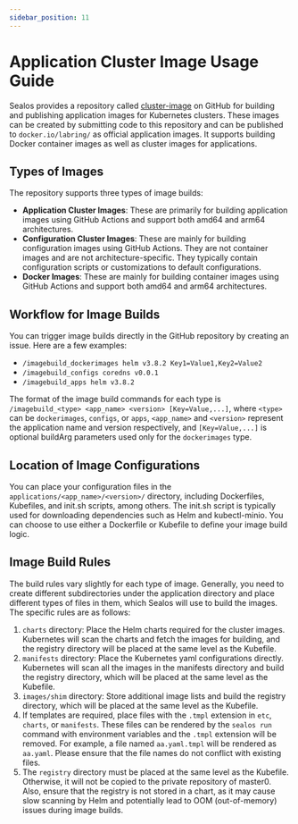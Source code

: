 ```yaml
---
sidebar_position: 11
---
```


# Application Cluster Image Usage Guide

Sealos provides a repository called [cluster-image](https://github.com/labring-actions/cluster-image) on GitHub for building and publishing application images for Kubernetes clusters. These images can be created by submitting code to this repository and can be published to `docker.io/labring/` as official application images. It supports building Docker container images as well as cluster images for applications.

## Types of Images

The repository supports three types of image builds:

- **Application Cluster Images**: These are primarily for building application images using GitHub Actions and support both amd64 and arm64 architectures.
- **Configuration Cluster Images**: These are mainly for building configuration images using GitHub Actions. They are not container images and are not architecture-specific. They typically contain configuration scripts or customizations to default configurations.
- **Docker Images**: These are mainly for building container images using GitHub Actions and support both amd64 and arm64 architectures.

## Workflow for Image Builds

You can trigger image builds directly in the GitHub repository by creating an issue. Here are a few examples:

- `/imagebuild_dockerimages helm v3.8.2 Key1=Value1,Key2=Value2`
- `/imagebuild_configs coredns v0.0.1`
- `/imagebuild_apps helm v3.8.2`

The format of the image build commands for each type is `/imagebuild_<type> <app_name> <version> [Key=Value,...]`, where `<type>` can be `dockerimages`, `configs`, or `apps`, `<app_name>` and `<version>` represent the application name and version respectively, and `[Key=Value,...]` is optional buildArg parameters used only for the `dockerimages` type.

## Location of Image Configurations

You can place your configuration files in the `applications/<app_name>/<version>/` directory, including Dockerfiles, Kubefiles, and init.sh scripts, among others. The init.sh script is typically used for downloading dependencies such as Helm and kubectl-minio. You can choose to use either a Dockerfile or Kubefile to define your image build logic.

## Image Build Rules

The build rules vary slightly for each type of image. Generally, you need to create different subdirectories under the application directory and place different types of files in them, which Sealos will use to build the images. The specific rules are as follows:

1. `charts` directory: Place the Helm charts required for the cluster images. Kubernetes will scan the charts and fetch the images for building, and the registry directory will be placed at the same level as the Kubefile.
2. `manifests` directory: Place the Kubernetes yaml configurations directly. Kubernetes will scan all the images in the manifests directory and build the registry directory, which will be placed at the same level as the Kubefile.
3. `images/shim` directory: Store additional image lists and build the registry directory, which will be placed at the same level as the Kubefile.
4. If templates are required, place files with the `.tmpl` extension in `etc`, `charts`, or `manifests`. These files can be rendered by the `sealos run` command with environment variables and the `.tmpl` extension will be removed. For example, a file named `aa.yaml.tmpl` will be rendered as `aa.yaml`. Please ensure that the file names do not conflict with existing files.
5. The `registry` directory must be placed at the same level as the Kubefile. Otherwise, it will not be copied to the private repository of master0. Also, ensure that the registry is not stored in a chart, as it may cause slow scanning by Helm and potentially lead to OOM (out-of-memory) issues during image builds.
